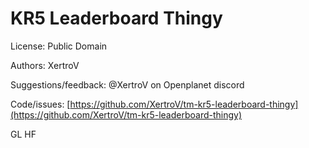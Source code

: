 # KR5 Leaderboard Thingy

License: Public Domain

Authors: XertroV

Suggestions/feedback: @XertroV on Openplanet discord

Code/issues: [https://github.com/XertroV/tm-kr5-leaderboard-thingy](https://github.com/XertroV/tm-kr5-leaderboard-thingy)

GL HF
